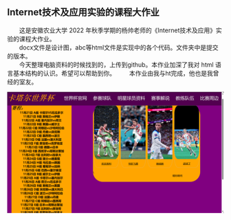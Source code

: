 ## Internet技术及应用实验的课程大作业
&emsp;&emsp;这是安徽农业大学 2022 年秋季学期的杨帅老师的《Internet技术及应用》实验的课程大作业。  
&emsp;&emsp;docx文件是设计图，abc等html文件是实现中的各个代码。文件夹中是提交的版本。  
&emsp;&emsp;今天整理电脑资料的时候找到的，上传到github。本作业加深了我对 html 语言基本结构的认识。希望可以帮助到你。
&emsp;&emsp;本作业由我与ht完成，他也是我曾经的室友。

![预览](image.png)